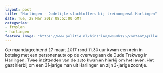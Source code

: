 ```yaml
---
layout: post
title: "Harlingen - Dodelijke slachtoffers bij treinongeval Harlingen"
date: Tue, 28 Mar 2017 08:52:00 GMT
categories: 
- fryslan 
- harlingen 
feature_image: "https://www.politie.nl/binaries/w400h225/content/gallery/politie/stockfotos/infra-en-voertuigen/politiehelikopter.jpg"
---
```


Op maandagochtend 27 maart 2017 rond 11.30 uur kwam een trein in botsing met een personenauto op de overweg aan de Oude Trekweg in Harlingen. Twee inzittenden van de auto kwamen hierbij om het leven. Het gaat hierbij om een 31-jarige man uit Harlingen en zijn 3-jarige zoontje.
